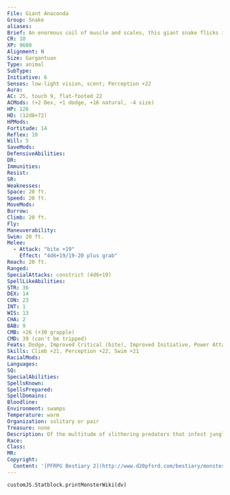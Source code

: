 ```yaml
---
File: Giant Anaconda
Group: Snake
aliases: 
Brief: An enormous coil of muscle and scales, this giant snake flicks its arm-length tongue in the air as it scans the area for prey.
CR: 10
XP: 9600
Alignment: N
Size: Gargantuan
Type: animal
SubType: 
Initiative: 6
Senses: low-light vision, scent; Perception +22
Aura: 
AC: 25, touch 9, flat-footed 22
ACMods: (+2 Dex, +1 dodge, +16 natural, -4 size)
HP: 126
HD: (12d8+72)
HPMods: 
Fortitude: 14
Reflex: 10
Will: 5
SaveMods: 
DefensiveAbilities: 
DR: 
Immunities: 
Resist: 
SR: 
Weaknesses: 
Space: 20 ft.
Speed: 20 ft.
MoveMods: 
Burrow: 
Climb: 20 ft.
Fly: 
Maneuverability: 
Swim: 20 ft.
Melee: 
  - Attack: "bite +19"
    Effect: "4d6+19/19-20 plus grab"
Reach: 20 ft.
Ranged: 
SpecialAttacks: constrict (4d6+19)
SpellLikeAbilities: 
STR: 36
DEX: 14
CON: 23
INT: 1
WIS: 13
CHA: 2
BAB: 9
CMB: +26 (+30 grapple)
CMD: 39 (can't be tripped)
Feats: Dodge, Improved Critical (bite), Improved Initiative, Power Attack, Skill Focus (Perception), Weapon Focus (bite)
Skills: Climb +21, Perception +22, Swim +21
RacialMods: 
Languages: 
SQ: 
SpecialAbilities: 
SpellsKnown: 
SpellsPrepared: 
SpellDomains: 
Bloodline: 
Environment: swamps
Temperature: warm
Organization: solitary or pair
Treasure: none
Description: Of the multitude of slithering predators that infest jungles, forests, and swamps, few inspire such terror as the giant anaconda. Incredibly strong, fearless hunters, these creatures are capable of taking down and eating elephants, dinosaurs, and giants. Their olive green and black mottled scales afford them exceptional camouf lage in the murky waters they call home. A giant anaconda can grow to a length of 60 feet.
Race: 
Class: 
MR: 
Copyright:
  Content: '[PFRPG Bestiary 2](http://www.d20pfsrd.com/bestiary/monster-listings/animals/reptiles/snake/giant-anaconda)'
---
```

```dataviewjs
customJS.Statblock.printMonsterWiki(dv)
```
